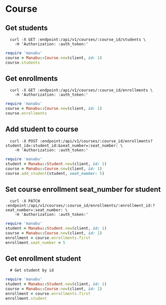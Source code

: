 Course
======

Get students
-----------

```shell
  curl -X GET :endpoint:/api/v1/courses/:course_id/students \
    -H 'Authorization: :auth_token:'
```

```ruby
require 'manabu'
course = Manabu::Course.new(client, id: 1)
course.students
```

Get enrollments
-----------

```shell
  curl -X GET :endpoint:/api/v1/courses/:course_id/enrollments \
    -H 'Authorization: :auth_token:'
```

```ruby
require 'manabu'
course = Manabu::Course.new(client, id: 1)
course.enrollments
```

Add student to course
---------------------
```shell
  curl -X POST :endpoint:/api/v1/courses/:course_id/enrollments?student_id=:student_id:&seat_number=:seat_number: \
    -H 'Authorization: :auth_token:'
```

```ruby
require 'manabu'
student = Manabu::Student.new(client, id: 1)
course = Manabu::Course.new(client, id: 1)
course.add_student(student, seat_number: 5)
```

Set course enrollment seat_number for student
---------------------------------------------
```shell
  curl -X PATCH :endpoint:/api/v1/courses/:course_id/enrollments/:enrollment_id:?seat_number=:seat_number: \
    -H 'Authorization: :auth_token:'
```

```ruby
require 'manabu'
student = Manabu::Student.new(client, id: 1)
course = Manabu::Course.new(client, id: 1)
enrollment = course.enrollments.first
enrollment.seat_number = 5
```

Get enrollment student
---------------------

```shell
  # Get student by id
```

```ruby
require 'manabu'
student = Manabu::Student.new(client, id: 1)
course = Manabu::Course.new(client, id: 1)
enrollment = course.enrollments.first
enrollment.student
```

